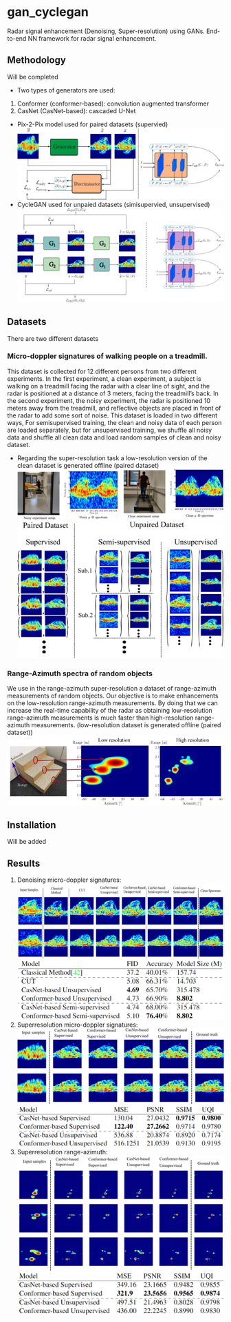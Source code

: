 # gan_cyclegan
Radar signal enhancement (Denoising, Super-resolution) using GANs. 
  End-to-end NN framework for radar signal enhancement. 
## Methodology
Will be completed
* Two types of generators are used:
1. Conformer (conformer-based): convolution augmented transformer
2. CasNet (CasNet-based): cascaded U-Net

* Pix-2-Pix model used for paired datasets (supervied)
![alt text](https://github.com/anasmobasher/gan-cyclegan/blob/main/docs/pics/pix2pix.png?raw=true)
* CycleGAN used for unpaied datasets (simisupervied, unsupervised)
![alt text](https://github.com/anasmobasher/gan-cyclegan/blob/main/docs/pics/cyclegan.png?raw=true)
## Datasets
There are two different datasets
### Micro-doppler signatures of walking people on a treadmill.
This dataset is collected for 12 different persons from two different experiments. In the first experiment, a clean experiment, a subject is walking on a treadmill facing the radar with a clear line of sight, and the radar is positioned at a distance of 3 meters, facing the treadmill’s back. In the second experiment, the noisy experiment, the radar is positioned 10 meters away from the treadmill, and reflective objects are placed in front of the radar to add some sort of noise. This dataset is loaded in two different ways, For semisupervised training, the clean and noisy data of each person are loaded separately, but for unsupervised training, we shuffle all noisy data and shuffle all clean data and load random samples of clean and noisy dataset.  
* Regarding the super-resolution task a low-resolution version of the clean dataset is generated offline  (paired dataset) 
![alt text](https://github.com/anasmobasher/gan-cyclegan/blob/main/docs/pics/microdoppler_ds.PNG?raw=true)
![alt text](https://github.com/anasmobasher/gan-cyclegan/blob/main/docs/pics/paired_unpaired.png?raw=true)
### Range-Azimuth spectra of random objects
We use in the range-azimuth super-resolution a dataset of range-azimuth measurements of random objects. Our objective is to make enhancements on the low-resolution range-azimuth measurements. By doing that we can increase the real-time capability of the radar as obtaining low-resolution range-azimuth measurements is much faster than high-resolution range-azimuth measurements. (low-resolution dataset is generated offline (paired dataset))
![alt text](https://github.com/anasmobasher/gan-cyclegan/blob/main/docs/pics/range_azimuth_ds.PNG?raw=true)

## Installation
Will be added

## Results

1. Denoising micro-doppler signatures:
![alt text](https://github.com/anasmobasher/gan-cyclegan/blob/main/docs/pics/results1.png?raw=true)
![alt text](https://github.com/anasmobasher/gan-cyclegan/blob/main/docs/pics/Results1_quant.PNG?raw=true)
3. Superresolution micro-doppler signatures:
![alt text](https://github.com/anasmobasher/gan-cyclegan/blob/main/docs/pics/results2.png?raw=true)
![alt text](https://github.com/anasmobasher/gan-cyclegan/blob/main/docs/pics/results2_quant.png?raw=true)
4. Superresolution range-azimuth:
![alt text](https://github.com/anasmobasher/gan-cyclegan/blob/main/docs/pics/results3.png?raw=true)
![alt text](https://github.com/anasmobasher/gan-cyclegan/blob/main/docs/pics/results3_quant.png?raw=true)
